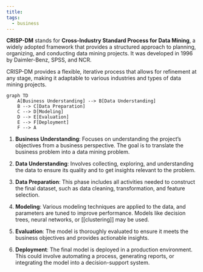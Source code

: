 ```yaml
---
title: 
tags:
  - business
---
```

**CRISP-DM** stands for **Cross-Industry Standard Process for Data Mining**, a widely adopted framework that provides a structured approach to planning, organizing, and conducting data mining projects. It was developed in 1996 by Daimler-Benz, SPSS, and NCR. 

CRISP-DM provides a flexible, iterative process that allows for refinement at any stage, making it adaptable to various industries and types of data mining projects.

```mermaid
graph TD
    A[Business Understanding] --> B[Data Understanding]
    B --> C[Data Preparation]
    C --> D[Modeling]
    D --> E[Evaluation]
    E --> F[Deployment]
    F --> A
```


1. **Business Understanding**: Focuses on understanding the project’s objectives from a business perspective. The goal is to translate the business problem into a data mining problem.
   
2. **Data Understanding**: Involves collecting, exploring, and understanding the data to ensure its quality and to get insights relevant to the problem.
   
3. **Data Preparation**: This phase includes all activities needed to construct the final dataset, such as data cleaning, transformation, and feature selection.
   
4. **Modeling**: Various modeling techniques are applied to the data, and parameters are tuned to improve performance. Models like decision trees, neural networks, or [[clustering]] may be used.
   
5. **Evaluation**: The model is thoroughly evaluated to ensure it meets the business objectives and provides actionable insights.
   
6. **Deployment**: The final model is deployed in a production environment. This could involve automating a process, generating reports, or integrating the model into a decision-support system.

